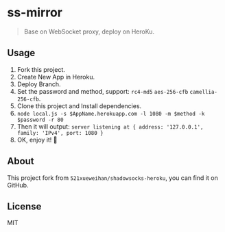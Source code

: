 # ss-mirror

> Base on WebSocket proxy, deploy on HeroKu.

## Usage

1. Fork this project.
2. Create New App in Heroku.
3. Deploy Branch.
4. Set the password and method, support: `rc4-md5` `aes-256-cfb` `camellia-256-cfb`.
5. Clone this project and Install dependencies.
6. `node local.js -s $AppName.herokuapp.com -l 1080 -m $method -k $password -r 80`
7. Then it will output: `server listening at { address: '127.0.0.1', family: 'IPv4', port: 1080 }`
8. OK, enjoy it! 🤡

## About

This project fork from `521xueweihan/shadowsocks-heroku`, you can find it on GitHub.

## License

MIT